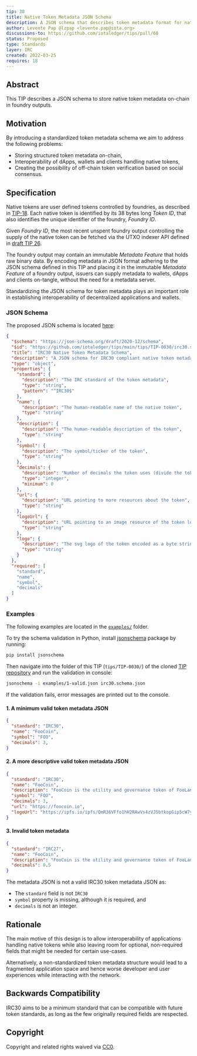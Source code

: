 ```yaml
---
tip: 30
title: Native Token Metadata JSON Schema
description: A JSON schema that describes token metadata format for native token foundries.
author: Levente Pap @lzpap <levente.pap@iota.org>
discussions-to: https://github.com/iotaledger/tips/pull/68
status: Proposed
type: Standards
layer: IRC
created: 2022-03-25
requires: 18
---
```


## Abstract

This TIP describes a JSON schema to store native token metadata on-chain in foundry outputs.

## Motivation

By introducing a standardized token metadata schema we aim to address the following problems:
 - Storing structured token metadata on-chain,
 - Interoperability of dApps, wallets and clients handling native tokens,
 - Creating the possibility of off-chain token verification based on social consensus.

## Specification

Native tokens are user defined tokens controlled by foundries, as described in
[TIP-18](../TIP-0018/tip-0018.md). Each native token is identified by its 38 bytes long
<i>Token ID</i>, that also identifies the unique identifier of the foundry, <i>Foundry ID</i>.

Given <i>Foundry ID</i>, the most recent unspent foundry output controlling the supply of the native token can be
fetched via the UTXO indexer API defined in [draft TIP 26](https://github.com/iotaledger/tips/pull/62).

The foundry output may contain an immutable <i>Metadata Feature</i> that holds raw binary data. By encoding metadata in
JSON format adhering to the JSON schema defined in this TIP and placing it in the immutable <i>Metadata Feature</i> of
a foundry output, issuers can supply metadata to wallets, dApps and clients on-tangle, without the need for a
metadata server.

Standardizing the JSON schema for token metadata plays an important role in establishing interoperability of
decentralized applications and wallets.

### JSON Schema

The proposed JSON schema is located [here](./irc30.schema.json):

```json
{
  "$schema": "https://json-schema.org/draft/2020-12/schema",
  "$id": "https://github.com/iotaledger/tips/main/tips/TIP-0030/irc30.schema.json",
  "title": "IRC30 Native Token Metadata Schema",
  "description": "A JSON schema for IRC30 compliant native token metadata",
  "type": "object",
  "properties": {
    "standard": {
      "description": "The IRC standard of the token metadata",
      "type": "string",
      "pattern": "^IRC30$"
    },
    "name": {
      "description": "The human-readable name of the native token",
      "type": "string"
    },
    "description": {
      "description": "The human-readable description of the token",
      "type": "string"
    },
    "symbol": {
      "description": "The symbol/ticker of the token",
      "type": "string"
    },
    "decimals": {
      "description": "Number of decimals the token uses (divide the token amount by 10^decimals to get its user representation)",
      "type": "integer",
      "minimum": 0
    },
    "url": {
      "description": "URL pointing to more resources about the token",
      "type": "string"
    },
    "logoUrl": {
      "description": "URL pointing to an image resource of the token logo",
      "type": "string"
    },
    "logo": {
      "description": "The svg logo of the token encoded as a byte string",
      "type": "string"
    }
  },
  "required": [
    "standard",
    "name",
    "symbol",
    "decimals"
  ]
}
```

### Examples

The following examples are located in the [`examples/`](./examples) folder.

To try the schema validation in Python, install [jsonschema](https://python-jsonschema.readthedocs.io/en/stable/)
package by running:
```bash
pip install jsonschema
```
Then navigate into the folder of this TIP (`tips/TIP-0030/`) of the cloned
[TIP repository](https://github.com/iotaledger/tips) and run the validation in console:
```bash
jsonschema -i examples/1-valid.json irc30.schema.json
```

If the validation fails, error messages are printed out to the console.

#### 1. A minimum valid token metadata JSON

```json
{
  "standard": "IRC30",
  "name": "FooCoin",
  "symbol": "FOO",
  "decimals": 3,
}
```

#### 2. A more descriptive valid token metadata JSON

```json
{
  "standard": "IRC30",
  "name": "FooCoin",
  "description": "FooCoin is the utility and governance token of FooLand, a revolutionary protocol in the play-to-earn crypto gaming field.",
  "symbol": "FOO",
  "decimals": 3,
  "url": "https://foocoin.io",
  "logoUrl": "https://ipfs.io/ipfs/QmR36VFfo1hH2RAwVs4zVJ5btkopGip5cW7ydY4jUQBrkR"
}
```

#### 3. Invalid token metadata

```json
{
  "standard": "IRC27",
  "name": "FooCoin",
  "description": "FooCoin is the utility and governance token of FooLand, a revolutionary protocol in the play-to-earn crypto gaming field.",
  "decimals": 0.5
}
```
The metadata JSON is not a valid IRC30 token metadata JSON as:
- The `standard` field is not `IRC30`
- `symbol` property is missing, although it is required, and
- `decimals` is not an integer.

## Rationale

The main motive of this design is to allow interoperability of applications handling native tokens while also leaving
room for optional, non-required fields that might be needed for certain use-cases.

Alternatively, a non-standardized token metadata structure would lead to a fragmented application space and hence
worse developer and user experiences while interacting with the network.

## Backwards Compatibility
IRC30 aims to be a minimum standard that can be compatible with future token standards, as long as the few originally
required fields are respected.

## Copyright
Copyright and related rights waived via [CC0](https://creativecommons.org/publicdomain/zero/1.0/).
